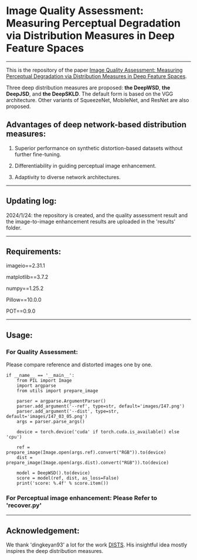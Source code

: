 # Image Quality Assessment: Measuring Perceptual Degradation via Distribution Measures in Deep Feature Spaces
----------------------------
This is the repository of the paper [Image Quality Assessment: Measuring Perceptual Degradation via Distribution Measures in Deep Feature Spaces](https://ieeexplore.ieee.org/document/10577432). 

Three deep distribution measures are proposed: **the DeepWSD**, **the DeepJSD**, and **the DeepSKLD**. The default form is based on the VGG architecture. Other variants of SqueezeNet, MobileNet, and ResNet are also proposed. 

## Advantages of deep network-based distribution measures:
1.  Superior performance on synthetic distortion-based datasets without further fine-tuning.

2.  Differentiability in guiding perceptual image enhancement.

3.  Adaptivity to diverse network architectures.

-----------------------------
## Updating log:
2024/1/24: the repository is created, and the quality assessment result and the image-to-image enhancement results are uploaded in the 'results' folder. 

-----------------------------
## Requirements:
imageio==2.31.1

matplotlib==3.7.2

numpy==1.25.2

Pillow==10.0.0

POT==0.9.0

------------------------------

## Usage:
### For Quality Assessment:
Please compare reference and distorted images one by one.

    if __name__ == '__main__':
        from PIL import Image
        import argparse
        from utils import prepare_image
    
        parser = argparse.ArgumentParser()
        parser.add_argument('--ref', type=str, default='images/I47.png')
        parser.add_argument('--dist', type=str, default='images/I47_03_05.png')
        args = parser.parse_args()
    
        device = torch.device('cuda' if torch.cuda.is_available() else 'cpu')
    
        ref = prepare_image(Image.open(args.ref).convert("RGB")).to(device)
        dist = prepare_image(Image.open(args.dist).convert("RGB")).to(device)
    
        model = DeepWSD().to(device)
        score = model(ref, dist, as_loss=False)
        print('score: %.4f' % score.item())

### For Perceptual image enhancement: Please Refer to 'recover.py'
------------------------------

## Acknowledgement:
We thank 'dingkeyan93' a lot for the work [DISTS](https://github.com/dingkeyan93/DISTS). His insightful idea mostly inspires the deep distribution measures. 
